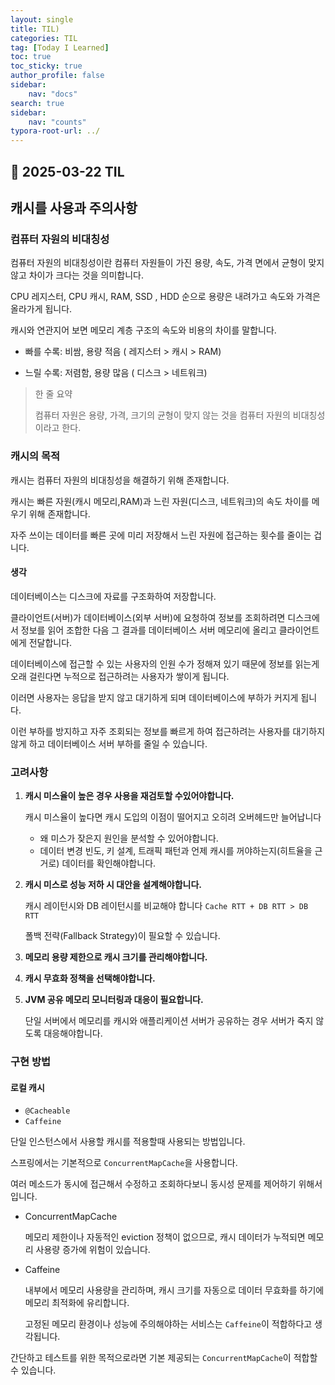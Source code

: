 ```yaml
---
layout: single
title: TIL) 
categories: TIL
tag: [Today I Learned]
toc: true
toc_sticky: true
author_profile: false
sidebar:
    nav: "docs"
search: true
sidebar:
    nav: "counts"
typora-root-url: ../
---
```


## 📌 2025-03-22 TIL

## 캐시를 사용과 주의사항

### 컴퓨터 자원의 비대칭성

컴퓨터 자원의 비대칭성이란 컴퓨터 자원들이 가진 용량, 속도, 가격 면에서 균형이 맞지 않고 차이가 크다는 것을 의미합니다.

CPU 레지스터,  CPU 캐시, RAM, SSD , HDD 순으로 용량은 내려가고 속도와 가격은 올라가게 됩니다.

캐시와 연관지어 보면 메모리 계층 구조의 속도와 비용의 차이를 말합니다.

+ 빠를 수록: 비쌈, 용량 적음 ( 레지스터 > 캐시 > RAM)

+ 느릴 수록: 저렴함, 용량 많음 ( 디스크 > 네트워크)

> 한 줄 요약
>
> 컴퓨터 자원은 용량, 가격, 크기의 균형이 맞지 않는 것을 컴퓨터 자원의 비대칭성이라고 한다.

### 캐시의 목적

캐시는 컴퓨터 자원의 비대칭성을 해결하기 위해 존재합니다.

캐시는 빠른 자원(캐시 메모리,RAM)과 느린 자원(디스크, 네트워크)의 속도 차이를 메우기 위해 존재합니다.

자주 쓰이는 데이터를 빠른 곳에 미리 저장해서 느린  자원에 접근하는 횟수를 줄이는 겁니다.



#### 생각

데이터베이스는 디스크에 자료를 구조화하여 저장합니다.

클라이언트(서버)가 데이터베이스(외부 서버)에 요청하여 정보를 조회하려면 디스크에서 정보를 읽어 조합한 다음 그 결과를 데이터베이스 서버 메모리에 올리고 클라이언트에게 전달합니다.

데이터베이스에 접근할 수 있는 사용자의 인원 수가 정해져 있기 때문에 정보를 읽는게 오래 걸린다면 누적으로 접근하려는 사용자가 쌓이게 됩니다.

이러면 사용자는 응답을 받지 않고 대기하게 되며 데이터베이스에 부하가 커지게 됩니다.



이런 부하를 방지하고 자주 조회되는 정보를 빠르게 하여 접근하려는 사용자를 대기하지 않게 하고 데이터베이스 서버 부하를 줄일 수 있습니다.



### 고려사항

1. **캐시 미스율이 높은 경우 사용을 재검토할 수있어야합니다.**

   캐시 미스율이 높다면 캐시 도입의 이점이 떨어지고 오히려 오버헤드만 늘어납니다

   + 왜 미스가 잦은지 원인을 분석할 수 있어야합니다.
   + 데이터 변경 빈도, 키 설계, 트래픽 패턴과 언제 캐시를 꺼야하는지(히트율을 근거로) 데이터를 확인해야합니다.

2. **캐시 미스로 성능 저하 시 대안을 설계해야합니다.**

   캐시 레이턴시와 DB 레이턴시를 비교해야 합니다 `Cache RTT + DB RTT > DB RTT`

   폴백 전략(Fallback Strategy)이 필요할 수 있습니다.

3. **메모리 용량 제한으로 캐시 크기를 관리해야합니다.**

4. **캐시 무효화 정책을 선택해야합니다.**

5. **JVM 공유 메모리 모니터링과 대응이 필요합니다.**

   단일 서버에서 메모리를 캐시와 애플리케이션 서버가 공유하는 경우 서버가 죽지 않도록 대응해야합니다.



### 구현 방법

#### 로컬 캐시

+ `@Cacheable`
+ `Caffeine`

단일 인스턴스에서 사용할 캐시를 적용할때 사용되는 방법입니다.

스프링에서는 기본적으로 `ConcurrentMapCache`을 사용합니다.

여러 메소드가 동시에 접근해서 수정하고 조회하다보니 동시성 문제를 제어하기 위해서 입니다.

+ ConcurrentMapCache

  메모리 제한이나 자동적인 eviction 정책이 없으므로, 캐시 데이터가 누적되면 메모리 사용량 증가에 위험이 있습니다.

+ Caffeine

  내부에서 메모리 사용량을 관리하며, 캐시 크기를 자동으로 데이터 무효화를 하기에 메모리 최적화에 유리합니다.

  고정된 메모리 환경이나 성능에 주의해야하는 서비스는 `Caffeine`이 적합하다고 생각됩니다.

간단하고 테스트를 위한 목적으로라면 기본 제공되는 `ConcurrentMapCache`이 적합할 수 있습니다.





